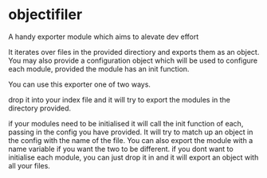 # objectifiler

A handy exporter module which aims to alevate dev effort

It iterates over files in the provided directiory and exports them as an object. You may also provide a configuration object which will be used to configure each module, provided the module has an init function.

You can use this exporter one of two ways.

drop it into your index file and it will try to export the modules in the directory provided.

if your modules need to be initialised it will call the init function of each, passing in the config you have provided. It will try to match up an object in the config with the name of the file. You can also export the module with a name variable if you want the two to be different. if you dont want to initialise each module, you can just drop it in and it will export an object with all your files.
